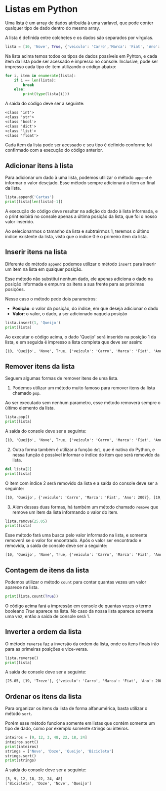 # Listas em Python
Uma lista é um array de dados atribuída à uma varíavel, que pode conter qualquer tipo de dado dentro do mesmo array.

A lista é definida entre colchetes e os dados são separados por vírgulas.

```python
lista = [10, 'Nove', True, {'veiculo': 'Carro','Marca': 'Fiat', 'Ano': 2007}, [19, 'Treze'], 25.05]
```
Na lista acima temos todos os tipos de dados possíveis em Pyhton, e cada item da lista pode ser acessado e impresso no console. Inclusive, pode ser impresso cada tipo de item utilizando o código abaixo:

```python
for i, item in enumerate(lista):
    if i == len(lista):
        break
    else:
        print(type(lista[i]))
```
A saída do código deve ser a seguinte:

```txt
<class 'int'>
<class 'str'>
<class 'bool'>
<class 'dict'>
<class 'list'>
<class 'float'>
```
Cada item da lista pode ser acessado e seu tipo é definido conforme foi confirmado com a execução do código anterior.

## Adicionar itens à lista
Para adicionar um dado à uma lista, podemos utilizar o método `append` e informar o valor desejado. Esse método sempre adicionará o item ao final da lista.

```python
lista.append('Cartas')
print(lista[len(lista)-1])
```
A execução do código deve resultar na adição do dado à lista informada, e o print exibirá no console apenas a última posição da lista, que foi o nosso valor inserido.

Ao selecionarmos o tamanho da lista e subtrairmos 1, teremos o último índice existente da lista, visto que o índice 0 é o primeiro item da lista.

## Inserir itens na lista
Diferente do método `append` podemos utilizar o método `insert` para inserir um item na lista em qualquer posição. 

Esse método não substitui nenhum dado, ele apenas adiciona o dado na posição informada e empurra os itens a sua frente para as próximas posições.

Nesse caso o método pede dois parametros:
- **Posição**: o valor da posição, do índice, em que deseja adicionar o dado
- **Valor**: o valor, o dado, a ser adicionado naquela posição

```python
lista.insert(1, 'Queijo')
print(lista)
```
Ao executar o código acima, o dado 'Queijo' será inserido na posição 1 da lista, e em seguida é impresso a lista completa que deve ser assim:

```txt
[10, 'Queijo', 'Nove', True, {'veiculo': 'Carro', 'Marca': 'Fiat', 'Ano': 2007}, [19, 'Treze'], 25.05, 'Cartas']
```

## Remover itens da lista
Seguem algumas formas de remover itens de uma lista.

1. Podemos utilizar um método muito famoso para remover itens da lista chamado `pop`.

Ao ser executado sem nenhum parametro, esse método removerá sempre o último elemento da lista.

```python
lista.pop()
print(lista)
```
A saída do console deve ser a seguinte:

```txt
[10, 'Queijo', 'Nove', True, {'veiculo': 'Carro', 'Marca': 'Fiat', 'Ano': 2007}, [19, 'Treze'], 25.05]
```

2. Outra forma também é utilizar a função `del`, que é nativa do Python, e nessa função é possível informar o índice do item que será removido da lista.

```python
del lista[2]
print(lista)
```
O item com índice 2 será removido da lista e a saída do console deve ser a seguinte:

```txt
[10, 'Queijo', {'veiculo': 'Carro', 'Marca': 'Fiat', 'Ano': 2007}, [19, 'Treze'], 25.05]
```

3. Além dessas duas formas, há também um método chamado `remove` que remove um item da lista informando o valor do item.

```python
lista.remove(25.05)
print(lista)
```
Esse método fará uma busca pelo valor informado na lista, e somente removerá se o valor for encontrado. Após o valor ser encontrado e removida, a saída de console deve ser a seguinte:

```txt
[10, 'Queijo', 'Nove', True, {'veiculo': 'Carro', 'Marca': 'Fiat', 'Ano': 2007}, [19, 'Treze']]
```

## Contagem de itens da lista
Podemos utilizar o método `count` para contar quantas vezes um valor aparece na lista.

```python
print(lista.count(True))
```
O código acima fará a impressão em console de quantas vezes o termo booleano *True* aparece na lista. No caso da nossa lista aparece somente uma vez, então a saída de console será 1.

## Inverter a ordem da lista
O método `reverse` faz a inversão da ordem da lista, onde os itens finais irão para as primeiras posições e vice-versa.

```python
lista.reverse()
print(lista)
```
A saída de console deve ser a seguinte:

```txt
[25.05, [19, 'Treze'], {'veiculo': 'Carro', 'Marca': 'Fiat', 'Ano': 2007}, True, 'Nove', 'Queijo', 10]
```

## Ordenar os itens da lista
Para organizar os itens da lista de forma alfanumérica, basta utilizar o método `sort`.

Porém esse método funciona somente em listas que contém somente um tipo de dado, como por exemplo somente strings ou inteiros.

```python
inteiros = [9, 12, 3, 48, 22, 18, 24]
inteiros.sort()
print(inteiros)
strings = ['Nove', 'Doze', 'Queijo', 'Bicicleta']
strings.sort()
print(strings)
```
A saída do console deve ser a seguinte:

```txt
[3, 9, 12, 18, 22, 24, 48]
['Bicicleta', 'Doze', 'Nove', 'Queijo']
```
